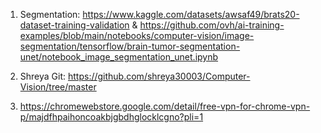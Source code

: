 1. Segmentation:
   https://www.kaggle.com/datasets/awsaf49/brats20-dataset-training-validation & https://github.com/ovh/ai-training-examples/blob/main/notebooks/computer-vision/image-segmentation/tensorflow/brain-tumor-segmentation-unet/notebook_image_segmentation_unet.ipynb


2. Shreya Git: https://github.com/shreya30003/Computer-Vision/tree/master

3. https://chromewebstore.google.com/detail/free-vpn-for-chrome-vpn-p/majdfhpaihoncoakbjgbdhglocklcgno?pli=1
